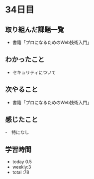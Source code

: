 # 34日目
## 取り組んだ課題一覧
- 書籍「プロになるためのWeb技術入門」
## わかったこと
- セキュリティについて
## 次やること
- 書籍「プロになるためのWeb技術入門」
## 感じたこと
-　特になし
## 学習時間
- today 0.5
- weekly:3
- total :78
